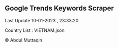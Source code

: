 

## Google Trends Keywords Scraper 
 
Last Update 10-01-2023 , 23:33:20

Country List :
VIETNAM.json



© Abdul Muttaqin 
